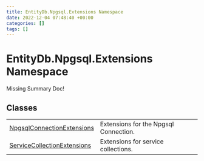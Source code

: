 ```yaml
---
title: EntityDb.Npgsql.Extensions Namespace
date: 2022-12-04 07:48:40 +00:00
categories: []
tags: []
---
```


# EntityDb.Npgsql.Extensions Namespace
Missing Summary Doc!
## Classes
<table><tr><td><a href='/dotnet/entitydb.npgsql.extensions.npgsqlconnectionextensions'>NpgsqlConnectionExtensions</a></td><td>
Extensions for the Npgsql Connection.
</td></tr><tr><td><a href='/dotnet/entitydb.npgsql.extensions.servicecollectionextensions'>ServiceCollectionExtensions</a></td><td>
Extensions for service collections.
</td></tr></table>
